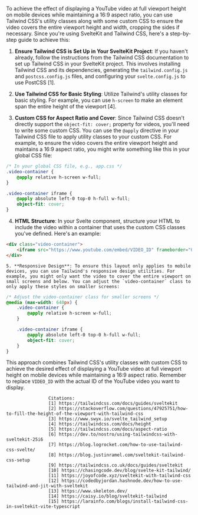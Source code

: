To achieve the effect of displaying a YouTube video at full viewport height on mobile devices while maintaining a 16:9 aspect ratio, you can use Tailwind CSS's utility classes along with some custom CSS to ensure the video covers the entire viewport height and width, cropping the sides if necessary. Since you're using SvelteKit and Tailwind CSS, here's a step-by-step guide to achieve this:

1. **Ensure Tailwind CSS is Set Up in Your SvelteKit Project**: If you haven't already, follow the instructions from the Tailwind CSS documentation to set up Tailwind CSS in your SvelteKit project. This involves installing Tailwind CSS and its dependencies, generating the `tailwind.config.js` and `postcss.config.js` files, and configuring your `svelte.config.js` to use PostCSS [1].

2. **Use Tailwind CSS for Basic Styling**: Utilize Tailwind's utility classes for basic styling. For example, you can use `h-screen` to make an element span the entire height of the viewport [4].

3. **Custom CSS for Aspect Ratio and Cover**: Since Tailwind CSS doesn't directly support the `object-fit: cover;` property for videos, you'll need to write some custom CSS. You can use the `@apply` directive in your Tailwind CSS file to apply utility classes to your custom CSS. For example, to ensure the video covers the entire viewport height and maintains a 16:9 aspect ratio, you might write something like this in your global CSS file:

```css
/* In your global CSS file, e.g., app.css */
.video-container {
	@apply relative h-screen w-full;
}

.video-container iframe {
	@apply absolute left-0 top-0 h-full w-full;
	object-fit: cover;
}
```

4.  **HTML Structure**: In your Svelte component, structure your HTML to include the video within a container that uses the custom CSS classes you've defined. Here's an example:

```html
<div class="video-container">
	<iframe src="https://www.youtube.com/embed/VIDEO_ID" frameborder="0" allowfullscreen></iframe>
</div>
```

    5. **Responsive Design**: To ensure this layout only applies to mobile devices, you can use Tailwind's responsive design utilities. For example, you might only want the video to cover the entire viewport on small screens and below. You can adjust the `video-container` class to only apply these styles on smaller screens:

```css
/* Adjust the video-container class for smaller screens */
@media (max-width: 640px) {
	.video-container {
		@apply relative h-screen w-full;
	}

	.video-container iframe {
		@apply absolute left-0 top-0 h-full w-full;
		object-fit: cover;
	}
}
```

This approach combines Tailwind CSS's utility classes with custom CSS to achieve the desired effect of displaying a YouTube video at full viewport height on mobile devices while maintaining a 16:9 aspect ratio. Remember to replace `VIDEO_ID` with the actual ID of the YouTube video you want to display.

                    Citations:
                    [1] https://tailwindcss.com/docs/guides/sveltekit
                    [2] https://stackoverflow.com/questions/47925751/how-to-fill-the-height-of-the-viewport-with-tailwind-css
                    [3] https://www.swyx.io/svelte_tailwind_setup
                    [4] https://tailwindcss.com/docs/height
                    [5] https://tailwindcss.com/docs/aspect-ratio
                    [6] https://dev.to/nostro/using-tailwindcss-with-sveltekit-25i6
                    [7] https://blog.logrocket.com/how-to-use-tailwind-css-svelte/
                    [8] https://blog.justinramel.com/sveltekit-tailwind-css-setup
                    [9] https://tailwindcss.co.uk/docs/guides/sveltekit
                    [10] https://chasingcode.dev/blog/svelte-kit-tailwind/
                    [11] https://joyofcode.xyz/sveltekit-with-tailwind-css
                    [12] https://codedbyjordan.hashnode.dev/how-to-use-tailwind-and-jit-with-sveltekit
                    [13] https://www.skeleton.dev/
                    [14] https://caisy.io/blog/sveltekit-tailwind
                    [15] https://larainfo.com/blogs/install-tailwind-css-in-sveltekit-vite-typescript
